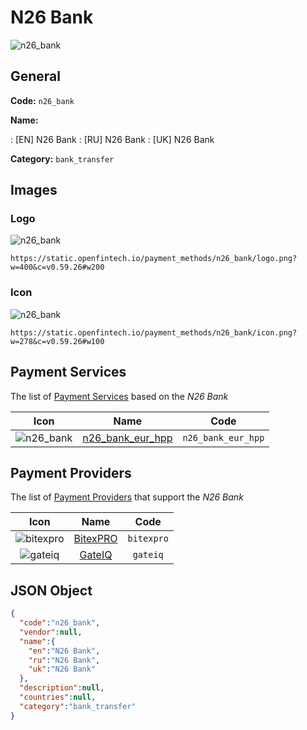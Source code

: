 
# N26 Bank 
![n26_bank](https://static.openfintech.io/payment_methods/n26_bank/logo.png?w=400&c=v0.59.26#w200)  

## General 
**Code:** `n26_bank` 
 
**Name:** 
 
:	[EN] N26 Bank 
:	[RU] N26 Bank 
:	[UK] N26 Bank 
 
**Category:** `bank_transfer` 
 

## Images 

### Logo 
![n26_bank](https://static.openfintech.io/payment_methods/n26_bank/logo.png?w=400&c=v0.59.26#w200)  

```
https://static.openfintech.io/payment_methods/n26_bank/logo.png?w=400&c=v0.59.26#w200
```  

### Icon 
![n26_bank](https://static.openfintech.io/payment_methods/n26_bank/icon.png?w=278&c=v0.59.26#w100)  

```
https://static.openfintech.io/payment_methods/n26_bank/icon.png?w=278&c=v0.59.26#w100
```  

## Payment Services 
 
The list of [Payment Services](/payment-services/) based on the _N26 Bank_ 

|Icon|Name|Code| 
|:---:|:---:|:---:| 
|![n26_bank](https://static.openfintech.io/payment_methods/n26_bank/icon.png?w=278&c=v0.59.26#w100) |[n26_bank_eur_hpp](/payment-services/n26_bank_eur_hpp/)|`n26_bank_eur_hpp`| 
 

## Payment Providers 
 
The list of [Payment Providers](/payment-providers/) that support the _N26 Bank_ 

|Icon|Name|Code| 
|:---:|:---:|:---:| 
|![bitexpro](https://static.openfintech.io/payment_providers/bitexpro/icon.png?w=278&c=v0.59.26#w100) |[BitexPRO](/payment-providers/bitexpro/)|`bitexpro`| 
|![gateiq](https://static.openfintech.io/payment_providers/gateiq/icon.svg?w=278&c=v0.59.26#w100) |[GateIQ](/payment-providers/gateiq/)|`gateiq`| 
 

## JSON Object 

```json
{
  "code":"n26_bank",
  "vendor":null,
  "name":{
    "en":"N26 Bank",
    "ru":"N26 Bank",
    "uk":"N26 Bank"
  },
  "description":null,
  "countries":null,
  "category":"bank_transfer"
}
```  
